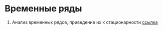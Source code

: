 # Временные ряды
1. Анализ временных рядов, приведение их к стационарности [ссылка](https://github.com/520911/timeseries/blob/main/TS_1.ipynb)

